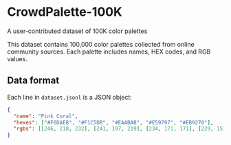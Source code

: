 # CrowdPalette-100K
A user-contributed dataset of 100K color palettes

This dataset contains 100,000 color palettes collected from online community sources.
Each palette includes names, HEX codes, and RGB values.

##  Data format
Each line in `dataset.jsonl` is a JSON object:
```json
{
  "name": "Pink Coral",
  "hexes": ["#F6DAE8", "#F1C5DB", "#EAABAB", "#E59797", "#EB9270"],
  "rgbs": [[246, 218, 232], [241, 197, 219], [234, 171, 171], [229, 151, 151], [235, 146, 112]]
}